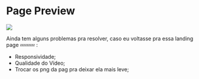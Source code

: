 <h1> Page Preview </h1>

<img src="https://github.com/Kc1t/AcValhalla-LandingPage/blob/master/assets/vdimg/Page.gif">

Ainda tem alguns problemas pra resolver, caso eu voltasse pra essa landing page 💤💤💤 : <br>

<ul>
<li>Responsividade;
<li>Qualidade do Vídeo;
<li>Trocar os png da pag pra deixar ela mais leve;
</ul>
